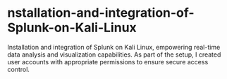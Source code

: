 # nstallation-and-integration-of-Splunk-on-Kali-Linux
Installation and integration of Splunk on Kali Linux, empowering real-time data analysis and visualization capabilities. As part of the setup, I created user accounts with appropriate permissions to ensure secure access control.

